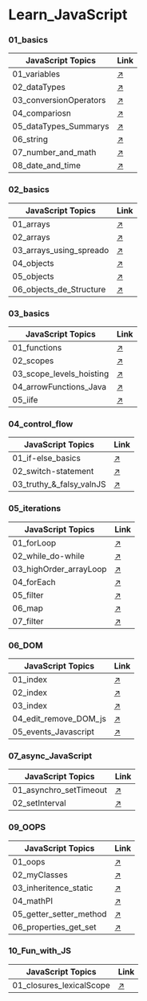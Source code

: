 # Learn_JavaScript

### 01_basics
| JavaScript Topics         | Link                             |
|---------------------------|------------------------------------|
|  01_variables                     | [↗️](https://github.com/Mohit-Kucheriya/Learn_JavaScript/blob/e388a0d4930e82b68da3a230528185a0d85e0a30/01_basics/01_variables.js)                  |
|  02_dataTypes                     | [↗️](https://github.com/Mohit-Kucheriya/Learn_JavaScript/blob/e388a0d4930e82b68da3a230528185a0d85e0a30/01_basics/02_dataTypes.js)                  |
|  03_conversionOperators           | [↗️](https://github.com/Mohit-Kucheriya/Learn_JavaScript/blob/e388a0d4930e82b68da3a230528185a0d85e0a30/01_basics/03_conversionOperations.js)       |
|  04_compariosn                    | [↗️](https://github.com/Mohit-Kucheriya/Learn_JavaScript/blob/e388a0d4930e82b68da3a230528185a0d85e0a30/01_basics/04_comparison.js)                 |
|  05_dataTypes_Summarys            | [↗️](https://github.com/Mohit-Kucheriya/Learn_JavaScript/blob/d551fad4ab80f038852118dc84f8c0157bb66474/01_basics/05_dataTypes_Summarys.js)         |
|  06_string                        | [↗️](https://github.com/Mohit-Kucheriya/Learn_JavaScript/blob/e388a0d4930e82b68da3a230528185a0d85e0a30/01_basics/06_string.js)                     |
|  07_number_and_math               | [↗️](https://github.com/Mohit-Kucheriya/Learn_JavaScript/blob/e388a0d4930e82b68da3a230528185a0d85e0a30/01_basics/07_number_and_math.js)            |
|  08_date_and_time                 | [↗️](https://github.com/Mohit-Kucheriya/Learn_JavaScript/blob/e388a0d4930e82b68da3a230528185a0d85e0a30/01_basics/08_date_and_time.js)              |

### 02_basics
| JavaScript Topics         | Link                              |
|---------------------------|------------------------------------|                                                                                                                                             
|  01_arrays                        | [↗️](https://github.com/Mohit-Kucheriya/Learn_JavaScript/blob/54cfbc69a82cb77430bcae999b2d8221d85cd50a/02_basics/01_arrays.js)                     |
|  02_arrays                        | [↗️](https://github.com/Mohit-Kucheriya/Learn_JavaScript/blob/54cfbc69a82cb77430bcae999b2d8221d85cd50a/02_basics/02_arrays.js)                     |
|  03_arrays_using_spreado          | [↗️](https://github.com/Mohit-Kucheriya/Learn_JavaScript/blob/ef406e235c36a44d1768ecdedd31d3a27b453efc/02_basics/03_arrays_using_spreado.js)       |
|  04_objects                       | [↗️](https://github.com/Mohit-Kucheriya/Learn_JavaScript/blob/3f3a86c41925c424d68870aedff1d5efa6e01126/02_basics/04_objects.js)                    |
|  05_objects                       | [↗️](https://github.com/Mohit-Kucheriya/Learn_JavaScript/blob/78961b6c96bc065a7f9ba46a6ca8e09575915526/02_basics/05_objects.js)                    |
|  06_objects_de_Structure          | [↗️](https://github.com/Mohit-Kucheriya/Learn_JavaScript/blob/30b177fb931f669fa4ec72d7fd7cc0f6621f3043/02_basics/06_objects_de-Structure.js)       |

### 03_basics
| JavaScript Topics         | Link                              |
|---------------------------|------------------------------------|                                                                                                                                             
|  01_functions                     | [↗️](https://github.com/Mohit-Kucheriya/Learn_JavaScript/blob/7edbad4515e5f014f17eba4b93ecac32fd097519/03_basics/01_functions.js)                   |
|  02_scopes                        | [↗️](https://github.com/Mohit-Kucheriya/Learn_JavaScript/blob/7edbad4515e5f014f17eba4b93ecac32fd097519/03_basics/02_scopes.js)                      |
|  03_scope_levels_hoisting         | [↗️](https://github.com/Mohit-Kucheriya/Learn_JavaScript/blob/be856f8cc5d9bcd7a1263631aadaacd6b868a7a8/03_basics/03_scope_levels_hoisting.js)       |
|  04_arrowFunctions_Java           | [↗️](https://github.com/Mohit-Kucheriya/Learn_JavaScript/blob/713b5e73f946424cc19b9701f94ce5b3956d9fa8/03_basics/04_arrowsFunction_Java.js)         |
|  05_iife                          | [↗️](https://github.com/Mohit-Kucheriya/Learn_JavaScript/blob/7edbad4515e5f014f17eba4b93ecac32fd097519/03_basics/05_iife.js)                        |

### 04_control_flow
| JavaScript Topics         | Link                              |
|---------------------------|------------------------------------|                                                                                                                                             
|  01_if-else_basics                | [↗️](https://github.com/Mohit-Kucheriya/Learn_JavaScript/blob/18e84cf161491a7bd8f68410d148474e0b6a9595/04_control_flow/01_if-else_basics.js)            |
|  02_switch-statement              | [↗️](https://github.com/Mohit-Kucheriya/Learn_JavaScript/blob/8bca687e8e22038878d8c3cf3d507c6e3cceb8a2/04_control_flow/02_switch-statement.js)          |
|  03_truthy_&_falsy_valnJS         | [↗️](https://github.com/Mohit-Kucheriya/Learn_JavaScript/blob/6f11280bd4914c7563199cfb7a62b13df6dbdefd/04_control_flow/03_truthy_%26_falsy_valnJS.js)   |


### 05_iterations
| JavaScript Topics         | Link                              |
|---------------------------|------------------------------------|                                                                                                                                             
|  01_forLoop                       | [↗️](https://github.com/Mohit-Kucheriya/Learn_JavaScript/blob/b1a1e6b09c0d05e10f154f56bfd9eaaed89ccdcf/05_iterations/01_forLoop.js)                |
|  02_while_do-while                | [↗️](https://github.com/Mohit-Kucheriya/Learn_JavaScript/blob/b1a1e6b09c0d05e10f154f56bfd9eaaed89ccdcf/05_iterations/02_while_do-while.js)         |
|  03_highOrder_arrayLoop           | [↗️](https://github.com/Mohit-Kucheriya/Learn_JavaScript/blob/b1a1e6b09c0d05e10f154f56bfd9eaaed89ccdcf/05_iterations/03_highOrder_arrayLoop.js)    |
|  04_forEach                       | [↗️](https://github.com/Mohit-Kucheriya/Learn_JavaScript/blob/b1a1e6b09c0d05e10f154f56bfd9eaaed89ccdcf/05_iterations/04_forEach.js)                |
|  05_filter                        | [↗️](https://github.com/Mohit-Kucheriya/Learn_JavaScript/blob/b1a1e6b09c0d05e10f154f56bfd9eaaed89ccdcf/05_iterations/05_filter.js)                 |
|  06_map                           | [↗️](https://github.com/Mohit-Kucheriya/Learn_JavaScript/blob/b1a1e6b09c0d05e10f154f56bfd9eaaed89ccdcf/05_iterations/06_map.js)                    |
|  07_filter                        | [↗️](https://github.com/Mohit-Kucheriya/Learn_JavaScript/blob/b1a1e6b09c0d05e10f154f56bfd9eaaed89ccdcf/05_iterations/07_reduce.js)                 |

### 06_DOM
| JavaScript Topics         | Link                             |
|---------------------------|------------------------------------|                                                                                                                                             
| 01_index                          | [↗️](https://github.com/Mohit-Kucheriya/Learn_JavaScript/blob/f7c9cb193dd7b811cabab917285fac0a1bc0f16f/06_DOM/01_index.html)                       |
| 02_index                          | [↗️](https://github.com/Mohit-Kucheriya/Learn_JavaScript/blob/f7c9cb193dd7b811cabab917285fac0a1bc0f16f/06_DOM/02_index.html)                       |
| 03_index                          | [↗️](https://github.com/Mohit-Kucheriya/Learn_JavaScript/blob/f7c9cb193dd7b811cabab917285fac0a1bc0f16f/06_DOM/03_index.html)                       |
| 04_edit_remove_DOM_js             | [↗️](https://github.com/Mohit-Kucheriya/Learn_JavaScript/blob/6f70c3cbad001ee336742d93fd100eafa252d7f6/06_DOM/04_edit_remove_DOM_js.html)          |
| 05_events_Javascript              | [↗️](https://github.com/Mohit-Kucheriya/Learn_JavaScript/blob/f7c9cb193dd7b811cabab917285fac0a1bc0f16f/06_DOM/05_events_Javascript.html)           |

### 07_async_JavaScript
| JavaScript Topics         | Link                              |
|---------------------------|------------------------------------|                                                                                                                                             
| 01_asynchro_setTimeout            | [↗️](https://github.com/Mohit-Kucheriya/Learn_JavaScript/blob/40571d596be617d65e7a58621a6c497d57a96df0/07_async_JavaScript/01_asynchro_setTimeout.html)  |
| 02_setInterval                    | [↗️](https://github.com/Mohit-Kucheriya/Learn_JavaScript/blob/006e9ce241f01e548173eed4582b2c56ab94ace2/07_async_JavaScript/02_setInterval.html)          |

### 09_OOPS
| JavaScript Topics                 | Link                            |
| -----------------------           | --------------------------------|
| 01_oops                           | [↗️](https://github.com/Mohit-Kucheriya/Learn_JavaScript/blob/3efb8e78743eca4b75a2e2e69abf826b2ff2b6b9/09_OOPS/01_oops.js)                                    |
| 02_myClasses                      | [↗️](https://github.com/Mohit-Kucheriya/Learn_JavaScript/blob/3efb8e78743eca4b75a2e2e69abf826b2ff2b6b9/09_OOPS/02_myClasses.js)                               |
| 03_inheritence_static             | [↗️](https://github.com/Mohit-Kucheriya/Learn_JavaScript/blob/3efb8e78743eca4b75a2e2e69abf826b2ff2b6b9/09_OOPS/03_inheritence_static.js)                      |
| 04_mathPI                         | [↗️](https://github.com/Mohit-Kucheriya/Learn_JavaScript/blob/3efb8e78743eca4b75a2e2e69abf826b2ff2b6b9/09_OOPS/04_mathPI.js)                                  |
| 05_getter_setter_method           | [↗️](https://github.com/Mohit-Kucheriya/Learn_JavaScript/blob/a75e5befdd7d59aae3f015c730eed5e86fedb60d/09_OOPS/05_getter_setter_method.js)                    |
| 06_properties_get_set             | [↗️](https://github.com/Mohit-Kucheriya/Learn_JavaScript/blob/3efb8e78743eca4b75a2e2e69abf826b2ff2b6b9/09_OOPS/06_properties_get_set.js)                      |

### 10_Fun_with_JS
|JavaScript Topics                  | Link                                                                                                                                                          |
| -----------------------           | --------------------------------                                                                                                                              |
| 01_closures_lexicalScope          | [↗️](https://github.com/Mohit-Kucheriya/Learn_JavaScript/blob/20558f49dea5f1bf0e5b938fa01513cafadb67fc/010_Fun_with_JS/01_closures_lexicalScope.html)         |



